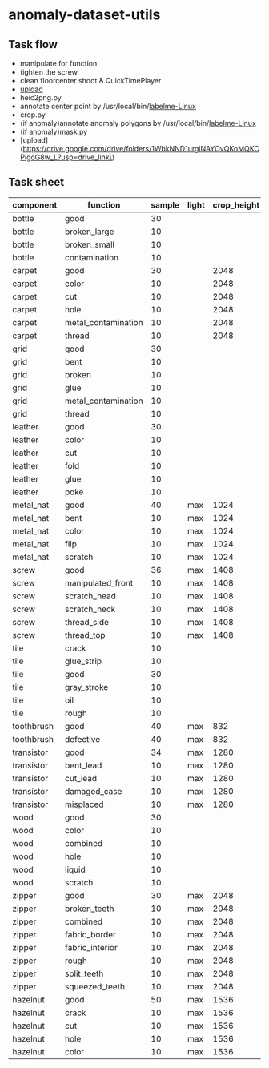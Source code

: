 # anomaly-dataset-utils

## Task flow

- manipulate for function
- tighten the screw
- clean floorcenter shoot & QuickTimePlayer
- [upload](https://drive.google.com/drive/folders/1S6LWKWM84hgxveAl0s9vu40XjiaGp-Vv?usp=drive_link)
- heic2png.py
- annotate center point by
  /usr/local/bin/[labelme-Linux](https://github.com/wkentaro/labelme/releases/download/v5.2.1/labelme-Linux)
- crop.py
- (if anomaly)annotate anomaly polygons by
  /usr/local/bin/[labelme-Linux](https://github.com/wkentaro/labelme/releases/download/v5.2.1/labelme-Linux)
- (if anomaly)mask.py
- [upload](https://drive.google.com/drive/folders/1WbkNND1urgiNAYOvQKoMQKCPigoG8w_L?usp=drive_link\)

## Task sheet

| component  | function            | sample | light | crop_height | crop_width | complete |
|------------|---------------------|--------|-------|------------|------------|----------|
| bottle     | good                | 30     |       |            |            |          |
| bottle     | broken_large        | 10     |       |            |            |          |
| bottle     | broken_small        | 10     |       |            |            |          |
| bottle     | contamination       | 10     |       |            |            |          |
| carpet     | good                | 30     |       | 2048       | 2048　      |          |
| carpet     | color               | 10     |       | 2048       | 2048       |          |
| carpet     | cut                 | 10     |       | 2048       | 2048       |          |
| carpet     | hole                | 10     |       | 2048    　  | 2048       |          |
| carpet     | metal_contamination | 10     |       | 2048       | 2048　      |          |
| carpet     | thread              | 10     |       | 2048       | 2048       |          |
| grid       | good                | 30     |       |            |            |          |
| grid       | bent                | 10     |       |            |            |          |
| grid       | broken              | 10     |       |            |            |          |
| grid       | glue                | 10     |       |            |            |          |
| grid       | metal_contamination | 10     |       |            |            |          |
| grid       | thread              | 10     |       |            |            |          |
| leather    | good                | 30     |       |            |            |          |
| leather    | color               | 10     |       |            |            |          |
| leather    | cut                 | 10     |       |            |            |          |
| leather    | fold                | 10     |       |            |            |          |
| leather    | glue                | 10     |       |            |            |          |
| leather    | poke                | 10     |       |            |            |          |
| metal_nat  | good                | 40     | max   | 1024       | 1024       | x        |
| metal_nat  | bent                | 10     | max   | 1024       | 1024       | x        |
| metal_nat  | color               | 10     | max   | 1024       | 1024       | x        |
| metal_nat  | flip                | 10     | max   | 1024       | 1024       | x        |
| metal_nat  | scratch             | 10     | max   | 1024       | 1024       | x        |
| screw      | good                | 36     | max   | 1408       | 1408       | x        |
| screw      | manipulated_front   | 10     | max   | 1408       | 1408       | x        |
| screw      | scratch_head        | 10     | max   | 1408       | 1408       | x        |
| screw      | scratch_neck        | 10     | max   | 1408       | 1408       | x        |
| screw      | thread_side         | 10     | max   | 1408       | 1408       | x        |
| screw      | thread_top          | 10     | max   | 1408       | 1408       | ~        |
| tile       | crack               | 10     |       |            |            |          |
| tile       | glue_strip          | 10     |       |            |            |          |
| tile       | good                | 30     |       |            |            |          |
| tile       | gray_stroke         | 10     |       |            |            |          |
| tile       | oil                 | 10     |       |            |            |          |
| tile       | rough               | 10     |       |            |            |          |
| toothbrush | good                | 40     | max   | 832        | 576        | x        |
| toothbrush | defective           | 40     | max   | 832        | 576        | x        |
| transistor | good                | 34     | max   | 1280       | 1280       | x        |
| transistor | bent_lead           | 10     | max   | 1280       | 1280       | x        |
| transistor | cut_lead            | 10     | max   | 1280       | 1280       | x        |
| transistor | damaged_case        | 10     | max   | 1280       | 1280       | x        |
| transistor | misplaced           | 10     | max   | 1280       | 1280       | ~        |
| wood       | good                | 30     |       |            |            |          |
| wood       | color               | 10     |       |            |            |          |
| wood       | combined            | 10     |       |            |            |          |
| wood       | hole                | 10     |       |            |            |          |
| wood       | liquid              | 10     |       |            |            |          |
| wood       | scratch             | 10     |       |            |            |          |
| zipper     | good                | 30     | max   | 2048       | 1536       | x        |
| zipper     | broken_teeth        | 10     | max   | 2048       | 1536       | x        |
| zipper     | combined            | 10     | max   | 2048       | 1536       | ~　       |
| zipper     | fabric_border       | 10     | max   | 2048       | 1536       | ~　       |
| zipper     | fabric_interior     | 10     | max   | 2048       | 1536       | x        |
| zipper     | rough               | 10     | max   | 2048       | 1536       | ~　       |
| zipper     | split_teeth         | 10     | max   | 2048       | 1536       | x        |
| zipper     | squeezed_teeth      | 10     | max   | 2048       | 1536       | ~        |
| hazelnut   | good                | 50     | max   | 1536       | 1536       | x        |
| hazelnut   | crack               | 10     | max   | 1536       | 1536       | x        |
| hazelnut   | cut                 | 10     | max   | 1536       | 1536       | x        |
| hazelnut   | hole                | 10     | max   | 1536       | 1536       | x        |
| hazelnut   | color               | 10     | max   | 1536       | 1536       | x        |
